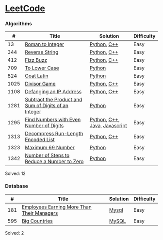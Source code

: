 [LeetCode](https://leetcode.com/)
========

### Algorithms

| # | Title | Solution | Difficulty |
|---| ----- | -------- | ---------- |
|13|[Roman to Integer](https://leetcode.com/problems/roman-to-integer/)|[Python](./Algorithms/Roman_to_Integer/Roman_to_Integer.py), [C++](./Algorithms/Roman_to_Integer/Roman_to_Integer.cpp)|Easy|
|344|[Reverse String](https://leetcode.com/problems/reverse-string/)|[Python](./Algorithms/Reverse_String/Reverse_String.py), [C++](./Algorithms/Reverse_String/Reverse_String.cpp)|Easy|
|412|[Fizz Buzz](https://leetcode.com/problems/fizz-buzz/)|[Python](./Algorithms/Fizz_Buzz/Fizz_Buzz.py), [C++](./Algorithms/Fizz_Buzz/Fizz_Buzz.cpp)|Easy|
|709|[To Lower Case](https://leetcode.com/problems/to-lower-case/)|[Python](./Algorithms/To_Lower_Case/To_Lower_Case.py)|Easy|
|824|[Goat Latin](https://leetcode.com/problems/goat-latin/)|[Python](./Algorithms/Goat_Latin/Goat_Latin.py)|Easy|
|1025|[Divisor Game](https://leetcode.com/problems/divisor-game/)|[Python](./Algorithms/Divisor_Game/Divisor_Game.py), [C++](./Algorithms/Divisor_Game/Divisor_Game.cpp)|Easy|
|1108|[Defanging an IP Address](https://leetcode.com/problems/defanging-an-ip-address/)|[Python](./Algorithms/Defanging_an_IP_Address/Defanging_an_IP_Address.py), [C++](./Algorithms/Defanging_an_IP_Address/Defanging_an_IP_Address.cpp)|Easy|
|1281|[Subtract the Product and Sum of Digits of an Integer](https://leetcode.com/problems/subtract-the-product-and-sum-of-digits-of-an-integer/)|[Python](./Algorithms/Subtract_the_Product_and_Sum_of_Digits_of_an_Integer/Subtract_the_Product_and_Sum_of_Digits_of_an_Integer.py)|Easy|
|1295|[Find Numbers with Even Number of Digits](https://leetcode.com/problems/find-numbers-with-even-number-of-digits/) | [Python](./Algorithms/Find_Numbers_with_Even_Number_of_Digits/Find_Numbers_with_Even_Number_of_Digits.py), [C++](./Algorithms/Number_of_Steps_to_Reduce_a_Number_to_Zero/Number_of_Steps_to_Reduce_a_Number_to_Zero.cpp), [Java](./Algorithms/Number_of_Steps_to_Reduce_a_Number_to_Zero/Number_of_Steps_to_Reduce_a_Number_to_Zero.java), [Javascript](./Algorithms/Number_of_Steps_to_Reduce_a_Number_to_Zero/Number_of_Steps_to_Reduce_a_Number_to_Zero.js)|Easy|
|1313|[Decompress Run-Length Encoded List](https://leetcode.com/problems/decompress-run-length-encoded-list/)|[Python](./Algorithms/Decompress_Run-Length_Encoded_List/Decompress_Run-Length_Encoded_List.py), [C++](./Algorithms/Decompress_Run-Length_Encoded_List/Decompress_Run-Length_Encoded_List.cpp)|Easy|
|1323|[Maximum 69 Number](https://leetcode.com/problems/maximum-69-number/)|[Python](./Algorithms/Maximum_69_Number/Maximum_69_Number.py)|Easy|
|1342|[Number of Steps to Reduce a Number to Zero](https://leetcode.com/problems/number-of-steps-to-reduce-a-number-to-zero/)|[Python](./Algorithms/Number_of_Steps_to_Reduce_a_Number_to_Zero/Number_of_Steps_to_Reduce_a_Number_to_Zero.py)|Easy|

Solved: 12

### Database
| # | Title | Solution | Difficulty |
|---| ----- | -------- | ---------- |
|181|[Employees Earning More Than Their Managers](https://leetcode.com/problems/employees-earning-more-than-their-managers/)|[Mysql](./Database/Employees_Earning_More_Than_Their_Managers/Employees_Earning_More_Than_Their_Managers.sql)|Easy|
|595|[Big Countries](https://leetcode.com/problems/big-countries/)|[MySQL](Database/Big_Countries/Big_Countries.sql)|Easy|

Solved: 2
